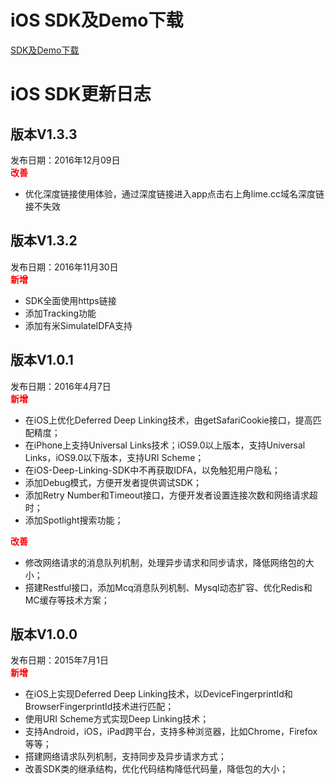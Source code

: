 

# iOS SDK及Demo下载
[SDK及Demo下载](https://github.com/WFC-LinkedME/LinkedME-iOS-Deep-Linking-Demo/archive/master.zip)
 
# iOS SDK更新日志
## 版本V1.3.3
发布日期：2016年12月09日  
<font color="red">**改善**</font>
* 优化深度链接使用体验，通过深度链接进入app点击右上角lime.cc域名深度链接不失效
 
## 版本V1.3.2
发布日期：2016年11月30日  
<font color="red">**新增**</font>
* SDK全面使用https链接
* 添加Tracking功能
* 添加有米SimulateIDFA支持

## 版本V1.0.1
发布日期：2016年4月7日  
<font color="red">**新增**</font>  
* 在iOS上优化Deferred Deep Linking技术，由getSafariCookie接口，提高匹配精度；
* 在iPhone上支持Universal Links技术；iOS9.0以上版本，支持Universal Links，iOS9.0以下版本，支持URI Scheme；
* 在iOS-Deep-Linking-SDK中不再获取IDFA，以免触犯用户隐私；
* 添加Debug模式，方便开发者提供调试SDK；
* 添加Retry Number和Timeout接口，方便开发者设置连接次数和网络请求超时；
* 添加Spotlight搜索功能；  

<font color="red">**改善**</font>  
* 修改网络请求的消息队列机制，处理异步请求和同步请求，降低网络包的大小；
* 搭建Restful接口，添加Mcq消息队列机制、Mysql动态扩容、优化Redis和MC缓存等技术方案；

## 版本V1.0.0
发布日期：2015年7月1日  
<font color="red">**新增**</font>  
* 在iOS上实现Deferred Deep Linking技术，以DeviceFingerprintId和BrowserFingerprintId技术进行匹配；
* 使用URI Scheme方式实现Deep Linking技术；
* 支持Android，iOS，iPad跨平台，支持多种浏览器，比如Chrome，Firefox等等；
* 搭建网络请求队列机制，支持同步及异步请求方式；
* 改善SDK类的继承结构，优化代码结构降低代码量，降低包的大小；